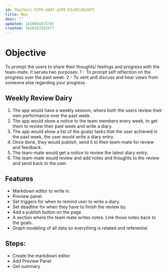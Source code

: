 ```yaml
---
id: fba15ecc-53f6-4dd7-a299-b2c0519b34f5
title: New
desc: ""
updated: 1610691675707
created: 1610363202477
---
```


# Objective

To prompt the users to share their thoughts/ feelings and progress with the team-mate. It serves two purposes:
1 - To prompt self reflection on the progress over the past week.
2 - To vent and discuss and hear views from someone else regarding your progress.

## Weekly Review Dairy

1. The app would have a weekly session, where both the users review their own performance over the past week.
2. The app would show a notice to the team members every week, to get them to review their past week and write a diary.
3. The app would show a list of the goals/ tasks that the user achieved in the past week, the user would write a diary entry.
4. Once done, they would publish, send it to their team-mate for review and feedback.
5. The team-mate would get a notice to review the latest diary entry.
6. The team-mate would review and add notes and thoughts to the review and send back to the user.

## Features

- Markdown editor to write in.
- Preview panel.
- Set triggers for when to remind user to write a diary.
- Set deadline for when they have to finish the review by.
- Add a publish button on the page.
- A section where the team mate writes notes. Link those notes back to the goals.
- Graph modeling of all data so everything is related and referential.

## Steps:

- Create the markdown editor
- Add Preview Panel
- Get summary
